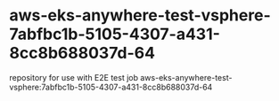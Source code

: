 # aws-eks-anywhere-test-vsphere-7abfbc1b-5105-4307-a431-8cc8b688037d-64
repository for use with E2E test job aws-eks-anywhere-test-vsphere:7abfbc1b-5105-4307-a431-8cc8b688037d-64
